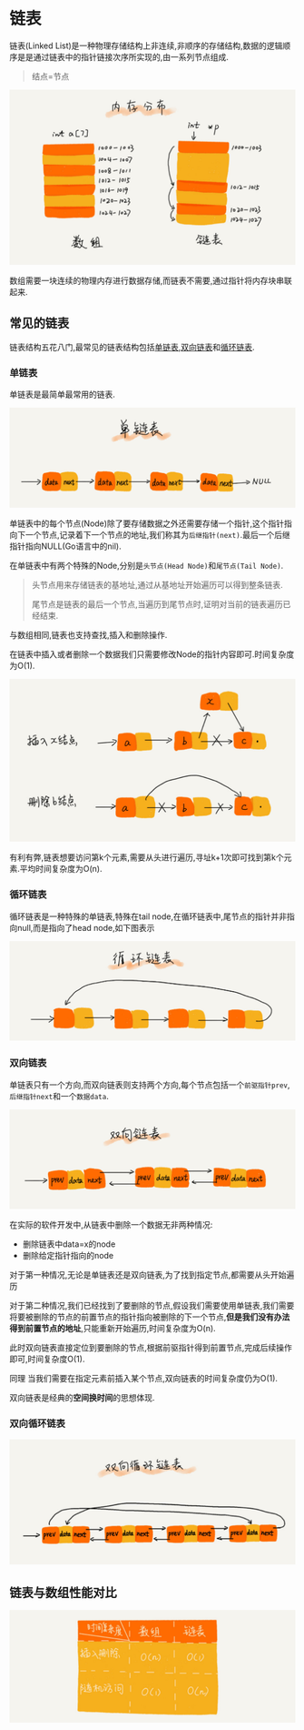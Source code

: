 # 链表

链表(Linked List)是一种物理存储结构上非连续,非顺序的存储结构,数据的逻辑顺序是是通过链表中的指针链接次序所实现的,由一系列节点组成.

> 结点=节点

![img](linkedlist.assets/d5d5bee4be28326ba3c28373808a62cd.jpg)

数组需要一块连续的物理内存进行数据存储,而链表不需要,通过指针将内存块串联起来.

## 常见的链表

链表结构五花八门,最常见的链表结构包括[单链表](#单链表),[双向链表](#双向链表)和[循环链表](#循环链表).

### 单链表

单链表是最简单最常用的链表.

![img](linkedlist.assets/b93e7ade9bb927baad1348d9a806ddeb.jpg)

单链表中的每个节点(Node)除了要存储数据之外还需要存储一个指针,这个指针指向下一个节点,记录着下一个节点的地址,我们称其为`后继指针(next)`.最后一个后继指针指向NULL(Go语言中的nil).

在单链表中有两个特殊的Node,分别是`头节点(Head Node)`和`尾节点(Tail Node)`. 

> 头节点用来存储链表的基地址,通过从基地址开始遍历可以得到整条链表.
>
> 尾节点是链表的最后一个节点,当遍历到尾节点时,证明对当前的链表遍历已经结束.

与数组相同,链表也支持查找,插入和删除操作.

在链表中插入或者删除一个数据我们只需要修改Node的指针内容即可.时间复杂度为O(1).

![img](linkedlist.assets/452e943788bdeea462d364389bd08a17.jpg)

有利有弊,链表想要访问第k个元素,需要从头进行遍历,寻址k+1次即可找到第k个元素.平均时间复杂度为O(n).



### 循环链表

循环链表是一种特殊的单链表,特殊在tail node,在循环链表中,尾节点的指针并非指向null,而是指向了head node,如下图表示

![img](linkedlist.assets/86cb7dc331ea958b0a108b911f38d155.jpg)

### 双向链表

单链表只有一个方向,而双向链表则支持两个方向,每个节点包括一个`前驱指针prev`,`后继指针next`和一个`数据data`.

![img](linkedlist.assets/cbc8ab20276e2f9312030c313a9ef70b.jpg)

在实际的软件开发中,从链表中删除一个数据无非两种情况:

* 删除链表中data=x的node
* 删除给定指针指向的node

对于第一种情况,无论是单链表还是双向链表,为了找到指定节点,都需要从头开始遍历

对于第二种情况,我们已经找到了要删除的节点,假设我们需要使用单链表,我们需要将要被删除的节点的前置节点的指针指向被删除的下一个节点,**但是我们没有办法得到前置节点的地址**,只能重新开始遍历,时间复杂度为O(n).

此时双向链表直接定位到要删除的节点,根据前驱指针得到前置节点,完成后续操作即可,时间复杂度O(1).

同理 当我们需要在指定元素前插入某个节点,双向链表的时间复杂度仍为O(1).

双向链表是经典的**空间换时间**的思想体现.

### 双向循环链表

![img](linkedlist.assets/d1665043b283ecdf79b157cfc9e5ed91.jpg)

## 链表与数组性能对比

![img](linkedlist.assets/4f63e92598ec2551069a0eef69db7168.jpg)

## 